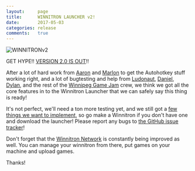 ```yaml
---
layout:     page
title:      WINNITRON LAUNCHER v2!
date:       2017-05-03
categories: release
comments:   true
---
```


![WINNITRONv2]({{site.url}}/images/posts/2017/winnitronv2.gif)

GET HYPE!!  [VERSION 2.0 IS OUT](https://github.com/winnitron/WinnitronLauncher/releases/tag/v2.0.0)!!

After a lot of hard work from [Aaron](https://twitter.com/aaronklaassen) and [Marlon](https://twitter.com/mr_m_wiebe) to get the Autohotkey stuff working right, and a lot of bugtesting and help from [Ludonaut](https://twitter.com/Ludonaut), [Daniel](https://twitter.com/hyperscope), [Dylan](https://twitter.com/vagabond_king), and the rest of the [Winnipeg Game Jam](https://twitter.com/WinnipegGameJam) crew, we think we got all the core features in to the Winnitron Launcher that we can safely say this thing is ready!

It's not perfect, we'll need a ton more testing yet, and we still got a [few things we want to implement](https://github.com/orgs/winnitron/projects/1), so go make a Winnitron if you don't have one and download the launcher!  Please report any bugs to [the GitHub issue tracker](https://github.com/winnitron/WinnitronLauncher/issues)!

Don't forget that the [Winnitron Network](http://network.winnitron.com) is constantly being improved as well.  You can manage your winnitron from there, put games on your machine and upload games.

Thanks!
